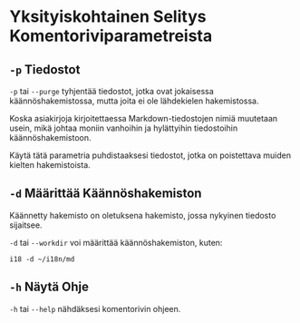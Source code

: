 # Yksityiskohtainen Selitys Komentoriviparametreista

## `-p` Tiedostot

`-p` tai `--purge` tyhjentää tiedostot, jotka ovat jokaisessa käännöshakemistossa, mutta joita ei ole lähdekielen hakemistossa.

Koska asiakirjoja kirjoitettaessa Markdown-tiedostojen nimiä muutetaan usein, mikä johtaa moniin vanhoihin ja hylättyihin tiedostoihin käännöshakemistoon.

Käytä tätä parametria puhdistaaksesi tiedostot, jotka on poistettava muiden kielten hakemistoista.

## `-d` Määrittää Käännöshakemiston

Käännetty hakemisto on oletuksena hakemisto, jossa nykyinen tiedosto sijaitsee.

`-d` tai `--workdir` voi määrittää käännöshakemiston, kuten:

```
i18 -d ~/i18n/md
```

## `-h` Näytä Ohje

`-h` tai `--help` nähdäksesi komentorivin ohjeen.